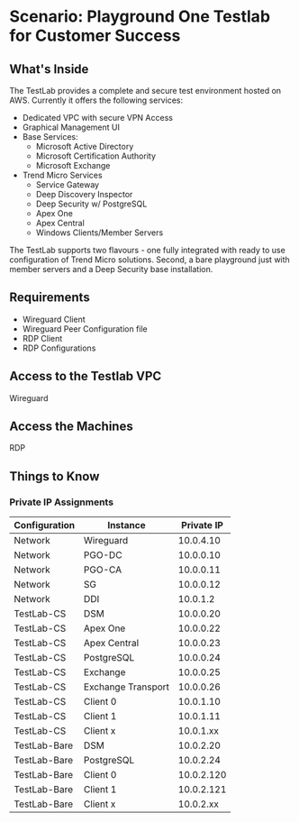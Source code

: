 # Scenario: Playground One Testlab for Customer Success<!-- omit in toc -->

## What's Inside

The TestLab provides a complete and secure test environment hosted on AWS. Currently it offers the following services:

- Dedicated VPC with secure VPN Access
- Graphical Management UI
- Base Services:
    - Microsoft Active Directory
    - Microsoft Certification Authority
    - Microsoft Exchange
- Trend Micro Services
    - Service Gateway
    - Deep Discovery Inspector
    - Deep Security w/ PostgreSQL
    - Apex One
    - Apex Central
    - Windows Clients/Member Servers

The TestLab supports two flavours - one fully integrated with ready to use configuration of Trend Micro solutions. Second, a bare playground just with member servers and a Deep Security base installation.

## Requirements

- Wireguard Client
- Wireguard Peer Configuration file
- RDP Client
- RDP Configurations

## Access to the Testlab VPC

Wireguard

## Access the Machines

RDP

## Things to Know

### Private IP Assignments

Configuration | Instance           | Private IP
------------- | ------------------ | ----------
Network       | Wireguard          | 10.0.4.10
Network       | PGO-DC             | 10.0.0.10
Network       | PGO-CA             | 10.0.0.11
Network       | SG                 | 10.0.0.12
Network       | DDI                | 10.0.1.2
TestLab-CS    | DSM                | 10.0.0.20
TestLab-CS    | Apex One           | 10.0.0.22
TestLab-CS    | Apex Central       | 10.0.0.23
TestLab-CS    | PostgreSQL         | 10.0.0.24
TestLab-CS    | Exchange           | 10.0.0.25
TestLab-CS    | Exchange Transport | 10.0.0.26
TestLab-CS    | Client 0           | 10.0.1.10
TestLab-CS    | Client 1           | 10.0.1.11
TestLab-CS    | Client x           | 10.0.1.xx
TestLab-Bare  | DSM                | 10.0.2.20
TestLab-Bare  | PostgreSQL         | 10.0.2.24
TestLab-Bare  | Client 0           | 10.0.2.120
TestLab-Bare  | Client 1           | 10.0.2.121
TestLab-Bare  | Client x           | 10.0.2.xx

